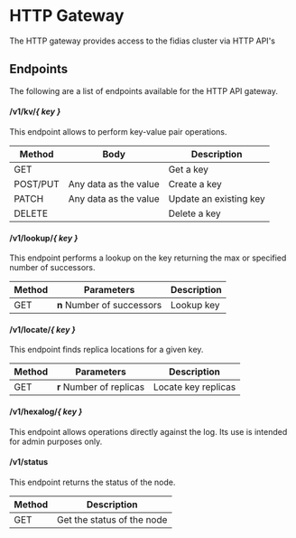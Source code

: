 # HTTP Gateway
The HTTP gateway provides access to the fidias cluster via HTTP API's

## Endpoints
The following are a list of endpoints available for the HTTP API gateway.

#### /v1/kv/*{ key }*
This endpoint allows to perform key-value pair operations.

| Method   | Body | Description |
|----------|------|-------------|
| GET      |      | Get a key |
| POST/PUT | Any data as the value | Create a key |
| PATCH    | Any data as the value | Update an existing key |
| DELETE   |      | Delete a key |

#### /v1/lookup/*{ key }*
This endpoint performs a lookup on the key returning the max or specified number of successors.

| Method   | Parameters | Description |
|----------|------------|-------------|
| GET      | **n** Number of successors | Lookup key |

#### /v1/locate/*{ key }*
This endpoint finds replica locations for a given key.

| Method   | Parameters | Description |
|----------|------------|-------------|
| GET      | **r** Number of replicas | Locate key replicas |

#### /v1/hexalog/*{ key }*
This endpoint allows operations directly against the log.  Its use is intended for admin purposes only.

#### /v1/status
This endpoint returns the status of the node.

| Method   | Description |
|----------|-------------|
| GET      | Get the status of the node |
